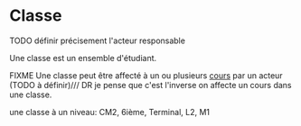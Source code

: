 #  Classe

TODO définir précisement l'acteur responsable

Une classe est un ensemble d'étudiant.

FIXME Une classe peut être affecté à un ou plusieurs [cours](cours.md) par un acteur (TODO à définir)/// DR je pense que c'est l'inverse on affecte un cours dans une classe. 

une classe à un niveau: CM2, 6ième, Terminal, L2, M1

<!--- Author : Hugo Validator : name -->
